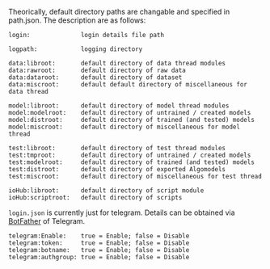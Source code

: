 Theorically, default directory paths are changable and specified in path.json. The description are as follows:
```
login:              login details file path

logpath:            logging directory

data:libroot:       default directory of data thread modules
data:rawroot:       default directory of raw data
data:dataroot:      default directory of dataset
data:miscroot:      default default directory of miscellaneous for data thread

model:libroot:      default directory of model thread modules
model:modelroot:    default directory of untrained / created models
model:distroot:     default directory of trained (and tested) models
model:miscroot:     default directory of miscellaneous for model thread

test:libroot:       default directory of test thread modules
test:tmproot:       default directory of untrained / created models
test:modelroot:     default directory of trained (and tested) models
test:distroot:      default directory of exported Algomodels
test:miscroot:      default directory of miscellaneous for test thread

ioHub:libroot:      default directory of script module
ioHub:scriptroot:   default directory of scripts
```
`login.json` is currently just for telegram. Details can be obtained via [BotFather](https://core.telegram.org/bots) of Telegram.
```
telegram:Enable:    true = Enable; false = Disable
telegram:token:     true = Enable; false = Disable
telegram:botname:   true = Enable; false = Disable
telegram:authgroup: true = Enable; false = Disable
```
